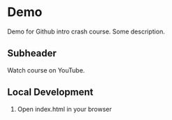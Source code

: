 # Demo
Demo for Github intro crash course.
Some description.

## Subheader

Watch course on YouTube.

## Local Development

1. Open index.html in your browser

